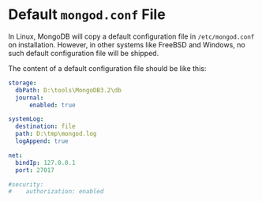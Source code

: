 # Default `mongod.conf` File

In Linux, MongoDB will copy a default configuration file in `/etc/mongod.conf` on installation. However, in other systems like FreeBSD and Windows, no such default configuration file will be shipped.

The content of a default configuration file should be like this:

  ```yaml
storage:
    dbPath: D:\tools\MongoDB3.2\db
    journal:
        enabled: true

systemLog:
    destination: file
    path: D:\tmp\mongod.log
    logAppend: true

net:
    bindIp: 127.0.0.1
    port: 27017

#security:
#    authorization: enabled
  ```
